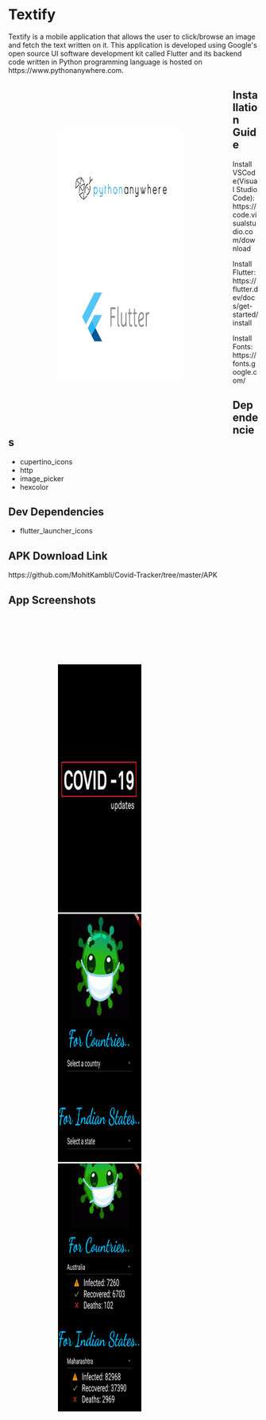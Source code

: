 <h1>Textify</h1>
<p>Textify is a mobile application that allows the user to click/browse an image and fetch the text written on it. This application is developed using Google's open source UI software development kit called Flutter and its backend code written in Python programming language is hosted on https://www.pythonanywhere.com.</p>
<div style= "float: left;width: 50%;padding: 100px;">
  <img src="https://github.com/MohitKambli/Textify/blob/main/assets/screenshots/pythonanywhere.png" width=400, height=250>
  <img src="https://github.com/MohitKambli/Textify/blob/main/assets/screenshots/flutter_ss.jpeg" width=420, height=250>
</div>
<h2>Installation Guide</h2>
<p>Install VSCode(Visual Studio Code): https://code.visualstudio.com/download</p>
<p>Install Flutter: https://flutter.dev/docs/get-started/install</p>
<p>Install Fonts: https://fonts.google.com/</p>
<h2>Dependencies</h2>
<ul>
  <li>cupertino_icons</li>
  <li>http</li>
  <li>image_picker</li>
  <li>hexcolor</li>
</ul>
<h2>Dev Dependencies</h2>
<ul>
  <li>flutter_launcher_icons</li>
</ul>
<h2>APK Download Link</h2>
<p>https://github.com/MohitKambli/Covid-Tracker/tree/master/APK</p>
<h2>App Screenshots</h2>
<div style= "float: left;width: 33.33%;padding: 100px;">
  <img src="https://github.com/MohitKambli/Covid-Tracker/blob/master/screenshots/Screenshot_20200607-181443.png" width=275 height=500>
  <img src="https://github.com/MohitKambli/Covid-Tracker/blob/master/screenshots/Screenshot_20200607-181454.png" width=275 height=500>
  <img src="https://github.com/MohitKambli/Covid-Tracker/blob/master/screenshots/Screenshot_20200607-181532.png" width=275 height=500>
</div>
